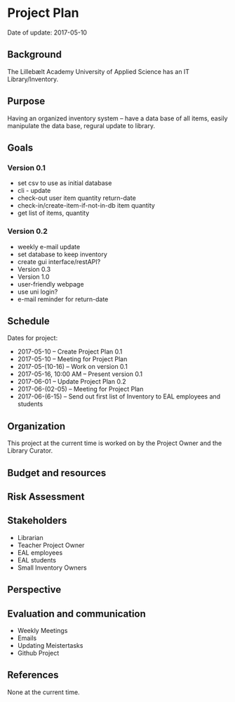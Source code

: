 # Project Plan
Date of update: 2017-05-10

## Background
The Lillebælt Academy University of Applied Science has an IT Library/Inventory. 
## Purpose
Having an organized inventory system – have a data base of all items, easily manipulate the data base, regural update to library.
## Goals
### Version 0.1 
* set csv to use as initial database
* cli - update
* check-out user item quantity return-date
* check-in/create-item-if-not-in-db item quantity
* get list of items, quantity

### Version 0.2
* weekly e-mail update
* set database to keep inventory
* create gui interface/restAPI? 
* Version 0.3
* Version 1.0
* user-friendly webpage
* use uni login? 
* e-mail reminder for return-date

## Schedule
Dates for project: 
* 2017-05-10 – Create Project Plan 0.1
* 2017-05-10 – Meeting for Project Plan
* 2017-05-(10-16) – Work on version 0.1
* 2017-05-16, 10:00 AM – Present version 0.1
* 2017-06-01 – Update Project Plan 0.2
* 2017-06-(02-05) – Meeting for Project Plan
* 2017-06-(6-15) – Send out first list of Inventory to EAL employees and students
## Organization
This project at the current time is worked on by the Project Owner and the Library Curator. 
## Budget and resources
## Risk Assessment
## Stakeholders
* Librarian
* Teacher 
	Project Owner
* EAL employees
* EAL students
* Small Inventory Owners 
## Perspective
## Evaluation and communication
* Weekly Meetings
* Emails
* Updating Meistertasks
* Github Project
## References
None at the current time. 
